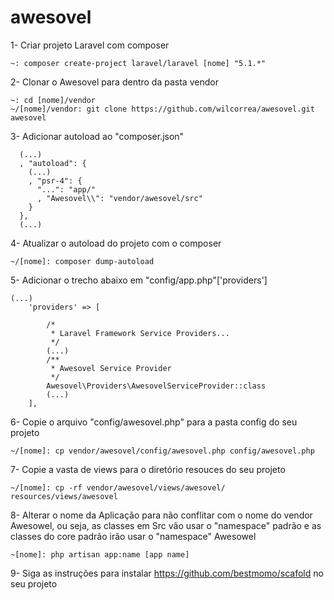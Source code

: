 # awesovel

1- Criar projeto Laravel com composer 
```
~: composer create-project laravel/laravel [nome] "5.1.*"
```
2- Clonar o Awesovel para dentro da pasta vendor
```
~: cd [nome]/vendor
~/[nome]/vendor: git clone https://github.com/wilcorrea/awesovel.git awesovel
```
3- Adicionar autoload ao "composer.json"
```
  (...)
  , "autoload": {
    (...)
    , "psr-4": {
      "...": "app/"
      , "Awesovel\\": "vendor/awesovel/src"
    }
  },
  (...)
```
4- Atualizar o autoload do projeto com o composer
```
~/[nome]: composer dump-autoload
```
5- Adicionar o trecho abaixo em "config/app.php"['providers']
```
(...)
    'providers' => [

        /*
         * Laravel Framework Service Providers...
         */
        (...)
        /**
         * Awesovel Service Provider
         */
        Awesovel\Providers\AwesovelServiceProvider::class
        (...)
    ],
```
6- Copie o arquivo "config/awesovel.php" para a pasta config do seu projeto
```
~/[nome]: cp vendor/awesovel/config/awesovel.php config/awesovel.php
```
7- Copie a vasta de views para o diretório resouces do seu projeto
```
~/[nome]: cp -rf vendor/awesovel/views/awesovel/ resources/views/awesovel
```
8- Alterar o nome da Aplicação para não conflitar com o nome do vendor Awesowel, ou seja, as classes em Src vão usar o "namespace" padrão e as classes do core padrão irão usar o "namespace" Awesowel
```
~[nome]: php artisan app:name [app name]
```
9- Siga as instruções para instalar https://github.com/bestmomo/scafold no seu projeto



